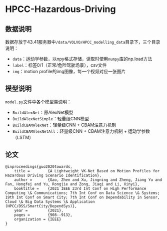 # HPCC-Hazardous-Driving
## 数据说明
数据存放于43.41服务器中`/data/VOLVO/HPCC_modelling_data`目录下，三个目录说明：
 - `data`：运动学参数，以npy格式存储，读取时使用`numpy`库的np.load方法
 - `label`：标签0/1（正常/危险驾驶场景），csv文件
 - `img`：motion profile的img图像，每一个视频对应一张图片
## 模型说明
`model.py`文件中各个模型类说明：
 - `BuildAlexNet`：原AlexNet模型
 - `BuildAlexNetSimple`：轻量级CNN模型
 - `BuildCBAMAlexNet`：轻量级CNN + CBAM注意力机制
 - `BuildCBAMAlexNetAll`：轻量级CNN + CBAM注意力机制 + 运动学参数（LSTM）
## 论文
 
    @inproceedings{guo2020towards,
        title =        {A Lightweight VK-Net Based on Motion Profiles for Hazardous Driving Scenario Identification},
        author =       {Gao, Zhen and Xu, Jingning and Zheng, Jiang Yu and Fan, Hongfei and Yu, Rongjie and Zong, Jiaqi and Li, Xinyi},
        booktitle =    {2021 IEEE 23rd Int Conf on High Performance Computing \& Communications; 7th Int Conf on Data Science \& Systems; 19th Int Conf on Smart City; 7th Int Conf on Dependability in Sensor, Cloud \& Big Data Systems \& Application (HPCC/DSS/SmartCity/DependSys)},
        year =         {2021},
        pages =        {908--913},
        organization = {IEEE}
    }
